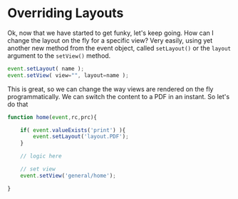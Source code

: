 # Overriding Layouts

Ok, now that we have started to get funky, let's keep going. How can I change the layout on the fly for a specific view? Very easily, using yet another new method from the event object, called `setLayout()` or the `layout` argument to the `setView()` method.

```javascript
event.setLayout( name );
event.setView( view="", layout=name );
```

This is great, so we can change the way views are rendered on the fly programmatically. We can switch the content to a PDF in an instant. So let's do that

```javascript
function home(event,rc,prc){

    if( event.valueExists('print') ){
        event.setLayout('layout.PDF');
    }

    // logic here

    // set view
    event.setView('general/home');

}
```

